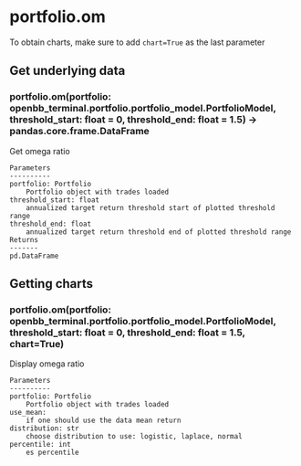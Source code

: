 # portfolio.om

To obtain charts, make sure to add `chart=True` as the last parameter

## Get underlying data 
### portfolio.om(portfolio: openbb_terminal.portfolio.portfolio_model.PortfolioModel, threshold_start: float = 0, threshold_end: float = 1.5) -> pandas.core.frame.DataFrame

Get omega ratio

    Parameters
    ----------
    portfolio: Portfolio
        Portfolio object with trades loaded
    threshold_start: float
        annualized target return threshold start of plotted threshold range
    threshold_end: float
        annualized target return threshold end of plotted threshold range
    Returns
    -------
    pd.DataFrame


## Getting charts 
### portfolio.om(portfolio: openbb_terminal.portfolio.portfolio_model.PortfolioModel, threshold_start: float = 0, threshold_end: float = 1.5, chart=True)

Display omega ratio

    Parameters
    ----------
    portfolio: Portfolio
        Portfolio object with trades loaded
    use_mean:
        if one should use the data mean return
    distribution: str
        choose distribution to use: logistic, laplace, normal
    percentile: int
        es percentile
